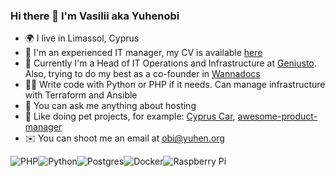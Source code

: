 ### Hi there 👋 I'm Vasilii aka Yuhenobi
- 🌍 I live in Limassol, Cyprus
- 👔 I'm an experienced IT manager, my CV is available [here](https://github.com/yuhenobi/yuhenobi/blob/main/CV.md)
- 🏢 Currently I'm a Head of IT Operations and Infrastructure at [Geniusto](https://geniusto.com/?from=yuhenobi_github). Also, trying to do my best as a co-founder in [Wannadocs](https://wannadocs.com/?from=yuhenobi_github)
- 👨‍💻 Write code with Python or PHP if it needs. Can manage infrastructure with Terraform and Ansible
- 💬 You can ask me anything about hosting
- 🐶 Like doing pet projects, for example: [Cyprus Car](https://cypruscar.org/?from=yuhenobi_github), [awesome-product-manager](https://github.com/yuhenobi/awesome-product-manager)
- ✉️ You can shoot me an email at [obi@yuhen.org](mailto:obi@yuhen.org)

<img alt="PHP" src="https://img.shields.io/badge/php-%236DB33F.svg?&style=for-the-badge&logo=php&logoColor=white"/><img alt="Python" src="https://img.shields.io/badge/python-%2314354C.svg?&style=for-the-badge&logo=python&logoColor=white"/><img alt="Postgres" src ="https://img.shields.io/badge/postgres-%23316192.svg?&style=for-the-badge&logo=postgresql&logoColor=white"/><img alt="Docker" src="https://img.shields.io/badge/docker-%230db7ed.svg?&style=for-the-badge&logo=docker&logoColor=white"/><img alt="Raspberry Pi" src="https://img.shields.io/badge/-RaspberryPi-C51A4A?style=for-the-badge&logo=Raspberry-Pi"/>

